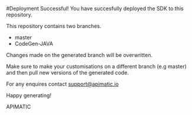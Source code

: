 
#Deployment Successful!
You have succesfully deployed the SDK to this repository.

This repository contains two branches. 
* master
* CodeGen-JAVA

Changes made on the generated branch will be overwritten.

Make sure to make your customisations on a different branch (e.g master) and then pull new versions of the generated code.

For any enquires contact support@apimatic.io

Happy generating!

APIMATIC


